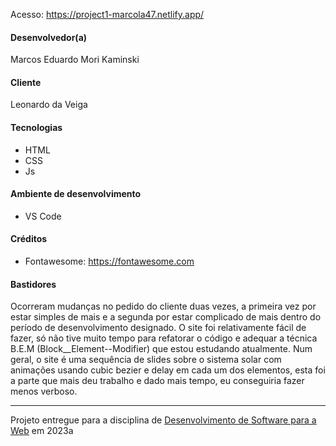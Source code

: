
Acesso: https://project1-marcola47.netlify.app/


#### Desenvolvedor(a)
Marcos Eduardo Mori Kaminski

#### Cliente
Leonardo da Veiga

#### Tecnologias
- HTML
- CSS
- Js

#### Ambiente de desenvolvimento
- VS Code

#### Créditos
- Fontawesome: https://fontawesome.com

#### Bastidores
Ocorreram mudanças no pedido do cliente duas vezes, a primeira vez por estar simples de mais e a segunda por estar complicado de mais dentro do período de desenvolvimento designado. O site foi relativamente fácil de fazer, só não tive muito tempo para refatorar o código e adequar a técnica B.E.M (Block__Element--Modifier) que estou estudando atualmente. Num geral, o site é uma sequência de slides sobre o sistema solar com animações usando cubic bezier e delay em cada um dos elementos, esta foi a parte que mais deu trabalho e dado mais tempo, eu conseguiria fazer menos verboso.

---
Projeto entregue para a disciplina de [Desenvolvimento de Software para a Web](http://github.com/andreainfufsm/elc1090-2023a) em 2023a
